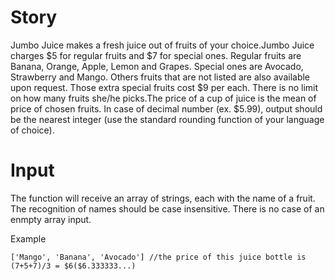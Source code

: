 <h1>Story</h1>
Jumbo Juice makes a fresh juice out of fruits of your choice.Jumbo Juice charges $5 for regular fruits and $7 for special ones. Regular fruits are Banana, Orange, Apple, Lemon and Grapes. Special ones are Avocado, Strawberry and Mango. Others fruits that are not listed are also available upon request. Those extra special fruits cost $9 per each. There is no limit on how many fruits she/he picks.The price of a cup of juice is the mean of price of chosen fruits. In case of decimal number (ex. $5.99), output should be the nearest integer (use the standard rounding function of your language of choice). 

<h1>Input</h1>
The function will receive an array of strings, each with the name of a fruit. The recognition of names should be case insensitive. There is no case of an enmpty array input.  


Example

```
['Mango', 'Banana', 'Avocado'] //the price of this juice bottle is (7+5+7)/3 = $6($6.333333...)
```